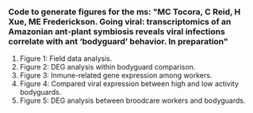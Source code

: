 ### Code to generate figures for the ms: "MC Tocora, C Reid, H Xue, ME Frederickson. Going viral: transcriptomics of an Amazonian ant-plant symbiosis reveals viral infections correlate with ant ‘bodyguard’ behavior. In preparation" 

1. Figure 1: Field data analysis. 
2. Figure 2: DEG analysis within bodyguard comparison.
3. Figure 3: Inmune-related gene expression among workers. 
4. Figure 4: Compared viral expression between high and low activity bodyguards.
5. Figure 5: DEG analysis between broodcare workers and bodyguards.  
 

